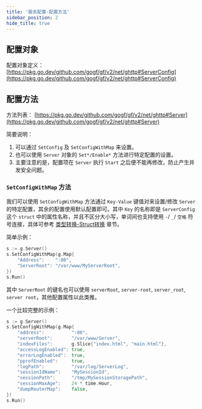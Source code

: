 ```yaml
---
title: '服务配置-配置方法'
sidebar_position: 2
hide_title: true
---
```


## 配置对象

配置对象定义： [https://pkg.go.dev/github.com/gogf/gf/v2/net/ghttp#ServerConfig](https://pkg.go.dev/github.com/gogf/gf/v2/net/ghttp#ServerConfig)

## 配置方法

方法列表： [https://pkg.go.dev/github.com/gogf/gf/v2/net/ghttp#Server](https://pkg.go.dev/github.com/gogf/gf/v2/net/ghttp#Server)

简要说明：

1. 可以通过 `SetConfig` 及 `SetConfigWithMap` 来设置。
2. 也可以使用 `Server` 对象的 `Set*/Enable*` 方法进行特定配置的设置。
3. 主要注意的是，配置项在 `Server` 执行 `Start` 之后便不能再修改，防止产生并发安全问题。

### `SetConfigWithMap` 方法

我们可以使用 `SetConfigWithMap` 方法通过 `Key-Value` 键值对来设置/修改 `Server` 的特定配置，其余的配置使用默认配置即可。其中 `Key` 的名称即是 `ServerConfig` 这个 `struct` 中的属性名称，并且不区分大小写，单词间也支持使用 `-`/ `_`/ `空格` 符号连接，具体可参考 [类型转换-Struct转换](../../1-核心组件-重点/7-类型转换/2-类型转换-Struct转换.md) 章节。

简单示例：

```go
s := g.Server()
s.SetConfigWithMap(g.Map{
    "Address":    ":80",
    "ServerRoot": "/var/www/MyServerRoot",
})
s.Run()
```

其中 `ServerRoot` 的键名也可以使用 `serverRoot`, `server-root`, `server_root`, `server root`，其他配置属性以此类推。

一个比较完整的示例：

```go
s := g.Server()
s.SetConfigWithMap(g.Map{
    "address":          ":80",
    "serverRoot":       "/var/www/Server",
    "indexFiles":       g.Slice{"index.html", "main.html"},
    "accessLogEnabled": true,
    "errorLogEnabled":  true,
    "pprofEnabled":     true,
    "logPath":          "/var/log/ServerLog",
    "sessionIdName":    "MySessionId",
    "sessionPath":      "/tmp/MySessionStoragePath",
    "sessionMaxAge":    24 * time.Hour,
    "dumpRouterMap":    false,
})
s.Run()
```